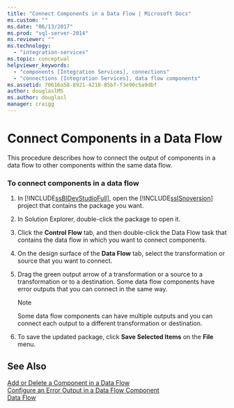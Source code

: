 ```yaml
---
title: "Connect Components in a Data Flow | Microsoft Docs"
ms.custom: ""
ms.date: "06/13/2017"
ms.prod: "sql-server-2014"
ms.reviewer: ""
ms.technology: 
  - "integration-services"
ms.topic: conceptual
helpviewer_keywords: 
  - "components [Integration Services], connections"
  - "connections [Integration Services], data flow components"
ms.assetid: 70616a58-8921-4218-85bf-f3e90c5a9dbf
author: douglaslMS
ms.author: douglasl
manager: craigg
---
```

# Connect Components in a Data Flow
  This procedure describes how to connect the output of components in a data flow to other components within the same data flow.  
  
### To connect components in a data flow  
  
1.  In [!INCLUDE[ssBIDevStudioFull](../../includes/ssbidevstudiofull-md.md)], open the [!INCLUDE[ssISnoversion](../../includes/ssisnoversion-md.md)] project that contains the package you want.  
  
2.  In Solution Explorer, double-click the package to open it.  
  
3.  Click the **Control Flow** tab, and then double-click the Data Flow task that contains the data flow in which you want to connect components.  
  
4.  On the design surface of the **Data Flow** tab, select the transformation or source that you want to connect.  
  
5.  Drag the green output arrow of a transformation or a source to a transformation or to a destination. Some data flow components have error outputs that you can connect in the same way.  
  
    > [!NOTE]  
    >  Some data flow components can have multiple outputs and you can connect each output to a different transformation or destination.  
  
6.  To save the updated package, click **Save Selected Items** on the **File** menu.  
  
## See Also  
 [Add or Delete a Component in a Data Flow](data-flow.md)   
 [Configure an Error Output in a Data Flow Component](../configure-an-error-output-in-a-data-flow-component.md)   
 [Data Flow](data-flow.md)  
  
  
